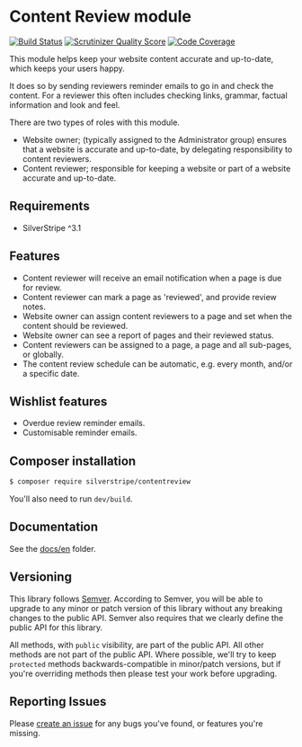 # Content Review module

[![Build Status](https://travis-ci.org/silverstripe-labs/silverstripe-contentreview.png?branch=feature_improvements)](https://travis-ci.org/silverstripe-labs/silverstripe-contentreview)
[![Scrutinizer Quality Score](https://scrutinizer-ci.com/g/silverstripe-labs/silverstripe-contentreview/badges/quality-score.png?s=e68f2c583f03c7eab0326781f6219f0ed58c9ad8)](https://scrutinizer-ci.com/g/silverstripe-labs/silverstripe-contentreview/)
[![Code Coverage](https://scrutinizer-ci.com/g/silverstripe-labs/silverstripe-contentreview/badges/coverage.png?s=42151d66ef5121363face01c03c94dc479baa408)](https://scrutinizer-ci.com/g/silverstripe-labs/silverstripe-contentreview/)

This module helps keep your website content accurate and up-to-date, which keeps your users happy. 

It does so by sending reviewers reminder emails to go in and check the content. For a reviewer this 
often includes checking links, grammar, factual information and look and feel.

There are two types of roles with this module. 

 * Website owner; (typically assigned to the Administrator group) ensures that a website is accurate and up-to-date, by delegating responsibility to content reviewers.
 * Content reviewer; responsible for keeping a website or part of a website accurate and up-to-date.

## Requirements

 * SilverStripe ^3.1

## Features

 * Content reviewer will receive an email notification when a page is due for review. 
 * Content reviewer can mark a page as 'reviewed', and provide review notes.
 * Website owner can assign content reviewers to a page and set when the content should be reviewed.
 * Website owner can see a report of pages and their reviewed status.
 * Content reviewers can be assigned to a page, a page and all sub-pages, or globally.
 * The content review schedule can be automatic, e.g. every month, and/or a specific date. 

## Wishlist features

 * Overdue review reminder emails.
 * Customisable reminder emails.

## Composer installation

```sh
$ composer require silverstripe/contentreview
```

You'll also need to run `dev/build`.

## Documentation

See the [docs/en](docs/en/introduction.md) folder.

## Versioning

This library follows [Semver](http://semver.org). According to Semver, you will be able to upgrade to any minor or patch version of this library without any breaking changes to the public API. Semver also requires that we clearly define the public API for this library.

All methods, with `public` visibility, are part of the public API. All other methods are not part of the public API. Where possible, we'll try to keep `protected` methods backwards-compatible in minor/patch versions, but if you're overriding methods then please test your work before upgrading.

## Reporting Issues

Please [create an issue](https://github.com/silverstripe/silverstripe-contentreview/issues) for any bugs you've found, or features you're missing.
